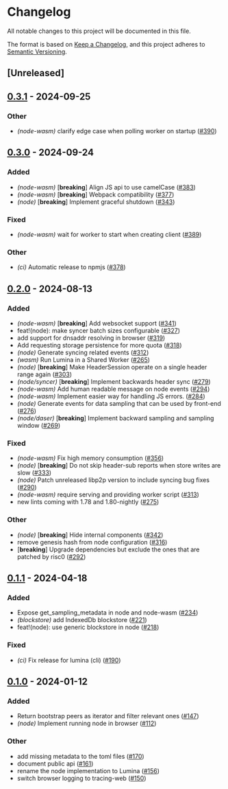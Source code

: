 # Changelog
All notable changes to this project will be documented in this file.

The format is based on [Keep a Changelog](https://keepachangelog.com/en/1.0.0/),
and this project adheres to [Semantic Versioning](https://semver.org/spec/v2.0.0.html).

## [Unreleased]

## [0.3.1](https://github.com/eigerco/lumina/compare/lumina-node-wasm-v0.3.0...lumina-node-wasm-v0.3.1) - 2024-09-25

### Other

- *(node-wasm)* clarify edge case when polling worker on startup ([#390](https://github.com/eigerco/lumina/pull/390))

## [0.3.0](https://github.com/eigerco/lumina/compare/lumina-node-wasm-v0.2.0...lumina-node-wasm-v0.3.0) - 2024-09-24

### Added

- *(node-wasm)* [**breaking**] Align JS api to use camelCase ([#383](https://github.com/eigerco/lumina/pull/383))
- *(node-wasm)* [**breaking**] Webpack compatibility ([#377](https://github.com/eigerco/lumina/pull/377))
- *(node)* [**breaking**] Implement graceful shutdown ([#343](https://github.com/eigerco/lumina/pull/343))

### Fixed

- *(node-wasm)* wait for worker to start when creating client ([#389](https://github.com/eigerco/lumina/pull/389))

### Other

- *(ci)* Automatic release to npmjs ([#378](https://github.com/eigerco/lumina/pull/378))

## [0.2.0](https://github.com/eigerco/lumina/compare/lumina-node-wasm-v0.1.1...lumina-node-wasm-v0.2.0) - 2024-08-13

### Added
- *(node-wasm)* [**breaking**] Add websocket support ([#341](https://github.com/eigerco/lumina/pull/341))
- feat!(node): make syncer batch sizes configurable ([#327](https://github.com/eigerco/lumina/pull/327))
- add support for dnsaddr resolving in browser ([#319](https://github.com/eigerco/lumina/pull/319))
- Add requesting storage persistence for more quota ([#318](https://github.com/eigerco/lumina/pull/318))
- *(node)* Generate syncing related events ([#312](https://github.com/eigerco/lumina/pull/312))
- *(wasm)* Run Lumina in a Shared Worker ([#265](https://github.com/eigerco/lumina/pull/265))
- *(node)* [**breaking**] Make HeaderSession operate on a single header range again ([#303](https://github.com/eigerco/lumina/pull/303))
- *(node/syncer)* [**breaking**] Implement backwards header sync ([#279](https://github.com/eigerco/lumina/pull/279))
- *(node-wasm)* Add human readable message on node events ([#294](https://github.com/eigerco/lumina/pull/294))
- *(node-wasm)* Implement easier way for handling JS errors. ([#284](https://github.com/eigerco/lumina/pull/284))
- *(node)* Generate events for data sampling that can be used by front-end ([#276](https://github.com/eigerco/lumina/pull/276))
- *(node/daser)* [**breaking**] Implement backward sampling and sampling window ([#269](https://github.com/eigerco/lumina/pull/269))

### Fixed
- *(node-wasm)* Fix high memory consumption ([#356](https://github.com/eigerco/lumina/pull/356))
- *(node)* [**breaking**] Do not skip header-sub reports when store writes are slow ([#333](https://github.com/eigerco/lumina/pull/333))
- *(node)* Patch unreleased libp2p version to include syncing bug fixes ([#290](https://github.com/eigerco/lumina/pull/290))
- *(node-wasm)* require serving and providing worker script ([#313](https://github.com/eigerco/lumina/pull/313))
- new lints coming with 1.78 and 1.80-nightly ([#275](https://github.com/eigerco/lumina/pull/275))

### Other
- *(node)* [**breaking**] Hide internal components ([#342](https://github.com/eigerco/lumina/pull/342))
- remove genesis hash from node configuration ([#316](https://github.com/eigerco/lumina/pull/316))
- [**breaking**] Upgrade dependencies but exclude the ones that are patched by risc0 ([#292](https://github.com/eigerco/lumina/pull/292))

## [0.1.1](https://github.com/eigerco/lumina/compare/lumina-node-wasm-v0.1.0...lumina-node-wasm-v0.1.1) - 2024-04-18

### Added
- Expose get_sampling_metadata in node and node-wasm ([#234](https://github.com/eigerco/lumina/pull/234))
- *(blockstore)* add IndexedDb blockstore ([#221](https://github.com/eigerco/lumina/pull/221))
- feat!(node): use generic blockstore in node ([#218](https://github.com/eigerco/lumina/pull/218))

### Fixed
- *(ci)* Fix release for lumina (cli) ([#190](https://github.com/eigerco/lumina/pull/190))

## [0.1.0](https://github.com/eigerco/lumina/releases/tag/lumina-node-wasm-v0.1.0) - 2024-01-12

### Added
- Return bootstrap peers as iterator and filter relevant ones ([#147](https://github.com/eigerco/lumina/pull/147))
- *(node)* Implement running node in browser ([#112](https://github.com/eigerco/lumina/pull/112))

### Other
- add missing metadata to the toml files ([#170](https://github.com/eigerco/lumina/pull/170))
- document public api ([#161](https://github.com/eigerco/lumina/pull/161))
- rename the node implementation to Lumina ([#156](https://github.com/eigerco/lumina/pull/156))
- switch browser logging to tracing-web ([#150](https://github.com/eigerco/lumina/pull/150))
